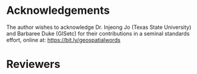 # Acknowledgements

The author wishes to acknowledge Dr. Injeong Jo (Texas State University) and Barbaree Duke (GISetc) for their contributions in a seminal standards effort, online at: <a href="https://bit.ly/geospatialwords" target="new">https://bit.ly/geospatialwords</a>


# Reviewers

